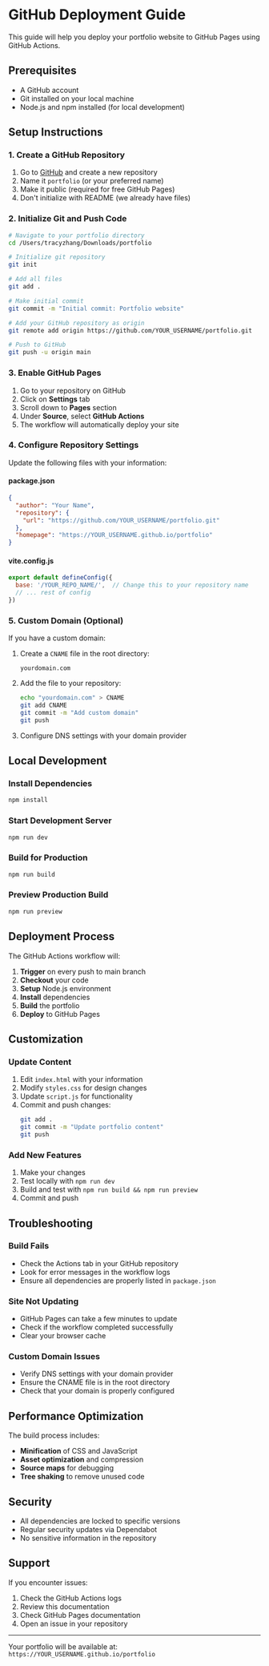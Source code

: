 # GitHub Deployment Guide

This guide will help you deploy your portfolio website to GitHub Pages using GitHub Actions.

## Prerequisites

- A GitHub account
- Git installed on your local machine
- Node.js and npm installed (for local development)

## Setup Instructions

### 1. Create a GitHub Repository

1. Go to [GitHub](https://github.com) and create a new repository
2. Name it `portfolio` (or your preferred name)
3. Make it public (required for free GitHub Pages)
4. Don't initialize with README (we already have files)

### 2. Initialize Git and Push Code

```bash
# Navigate to your portfolio directory
cd /Users/tracyzhang/Downloads/portfolio

# Initialize git repository
git init

# Add all files
git add .

# Make initial commit
git commit -m "Initial commit: Portfolio website"

# Add your GitHub repository as origin
git remote add origin https://github.com/YOUR_USERNAME/portfolio.git

# Push to GitHub
git push -u origin main
```

### 3. Enable GitHub Pages

1. Go to your repository on GitHub
2. Click on **Settings** tab
3. Scroll down to **Pages** section
4. Under **Source**, select **GitHub Actions**
5. The workflow will automatically deploy your site

### 4. Configure Repository Settings

Update the following files with your information:

#### package.json
```json
{
  "author": "Your Name",
  "repository": {
    "url": "https://github.com/YOUR_USERNAME/portfolio.git"
  },
  "homepage": "https://YOUR_USERNAME.github.io/portfolio"
}
```

#### vite.config.js
```javascript
export default defineConfig({
  base: '/YOUR_REPO_NAME/',  // Change this to your repository name
  // ... rest of config
})
```

### 5. Custom Domain (Optional)

If you have a custom domain:

1. Create a `CNAME` file in the root directory:
   ```
   yourdomain.com
   ```

2. Add the file to your repository:
   ```bash
   echo "yourdomain.com" > CNAME
   git add CNAME
   git commit -m "Add custom domain"
   git push
   ```

3. Configure DNS settings with your domain provider

## Local Development

### Install Dependencies
```bash
npm install
```

### Start Development Server
```bash
npm run dev
```

### Build for Production
```bash
npm run build
```

### Preview Production Build
```bash
npm run preview
```

## Deployment Process

The GitHub Actions workflow will:

1. **Trigger** on every push to main branch
2. **Checkout** your code
3. **Setup** Node.js environment
4. **Install** dependencies
5. **Build** the portfolio
6. **Deploy** to GitHub Pages

## Customization

### Update Content
1. Edit `index.html` with your information
2. Modify `styles.css` for design changes
3. Update `script.js` for functionality
4. Commit and push changes:
   ```bash
   git add .
   git commit -m "Update portfolio content"
   git push
   ```

### Add New Features
1. Make your changes
2. Test locally with `npm run dev`
3. Build and test with `npm run build && npm run preview`
4. Commit and push

## Troubleshooting

### Build Fails
- Check the Actions tab in your GitHub repository
- Look for error messages in the workflow logs
- Ensure all dependencies are properly listed in `package.json`

### Site Not Updating
- GitHub Pages can take a few minutes to update
- Check if the workflow completed successfully
- Clear your browser cache

### Custom Domain Issues
- Verify DNS settings with your domain provider
- Ensure the CNAME file is in the root directory
- Check that your domain is properly configured

## Performance Optimization

The build process includes:
- **Minification** of CSS and JavaScript
- **Asset optimization** and compression
- **Source maps** for debugging
- **Tree shaking** to remove unused code

## Security

- All dependencies are locked to specific versions
- Regular security updates via Dependabot
- No sensitive information in the repository

## Support

If you encounter issues:
1. Check the GitHub Actions logs
2. Review this documentation
3. Check GitHub Pages documentation
4. Open an issue in your repository

---

Your portfolio will be available at: `https://YOUR_USERNAME.github.io/portfolio`
